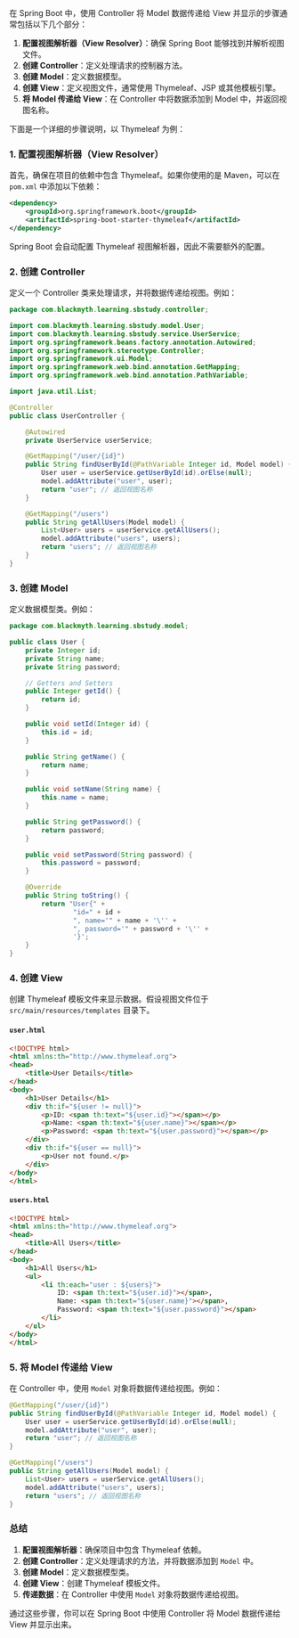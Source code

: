 在 Spring Boot 中，使用 Controller 将 Model 数据传递给 View 并显示的步骤通常包括以下几个部分：

1. **配置视图解析器（View Resolver）**：确保 Spring Boot 能够找到并解析视图文件。
2. **创建 Controller**：定义处理请求的控制器方法。
3. **创建 Model**：定义数据模型。
4. **创建 View**：定义视图文件，通常使用 Thymeleaf、JSP 或其他模板引擎。
5. **将 Model 传递给 View**：在 Controller 中将数据添加到 Model 中，并返回视图名称。

下面是一个详细的步骤说明，以 Thymeleaf 为例：

### 1. 配置视图解析器（View Resolver）

首先，确保在项目的依赖中包含 Thymeleaf。如果你使用的是 Maven，可以在 `pom.xml` 中添加以下依赖：

```xml
<dependency>
    <groupId>org.springframework.boot</groupId>
    <artifactId>spring-boot-starter-thymeleaf</artifactId>
</dependency>
```


Spring Boot 会自动配置 Thymeleaf 视图解析器，因此不需要额外的配置。

### 2. 创建 Controller

定义一个 Controller 类来处理请求，并将数据传递给视图。例如：

```java
package com.blackmyth.learning.sbstudy.controller;

import com.blackmyth.learning.sbstudy.model.User;
import com.blackmyth.learning.sbstudy.service.UserService;
import org.springframework.beans.factory.annotation.Autowired;
import org.springframework.stereotype.Controller;
import org.springframework.ui.Model;
import org.springframework.web.bind.annotation.GetMapping;
import org.springframework.web.bind.annotation.PathVariable;

import java.util.List;

@Controller
public class UserController {

    @Autowired
    private UserService userService;

    @GetMapping("/user/{id}")
    public String findUserById(@PathVariable Integer id, Model model) {
        User user = userService.getUserById(id).orElse(null);
        model.addAttribute("user", user);
        return "user"; // 返回视图名称
    }

    @GetMapping("/users")
    public String getAllUsers(Model model) {
        List<User> users = userService.getAllUsers();
        model.addAttribute("users", users);
        return "users"; // 返回视图名称
    }
}
```


### 3. 创建 Model

定义数据模型类。例如：

```java
package com.blackmyth.learning.sbstudy.model;

public class User {
    private Integer id;
    private String name;
    private String password;

    // Getters and Setters
    public Integer getId() {
        return id;
    }

    public void setId(Integer id) {
        this.id = id;
    }

    public String getName() {
        return name;
    }

    public void setName(String name) {
        this.name = name;
    }

    public String getPassword() {
        return password;
    }

    public void setPassword(String password) {
        this.password = password;
    }

    @Override
    public String toString() {
        return "User{" +
                "id=" + id +
                ", name='" + name + '\'' +
                ", password='" + password + '\'' +
                '}';
    }
}
```


### 4. 创建 View

创建 Thymeleaf 模板文件来显示数据。假设视图文件位于 `src/main/resources/templates` 目录下。

#### `user.html`

```html
<!DOCTYPE html>
<html xmlns:th="http://www.thymeleaf.org">
<head>
    <title>User Details</title>
</head>
<body>
    <h1>User Details</h1>
    <div th:if="${user != null}">
        <p>ID: <span th:text="${user.id}"></span></p>
        <p>Name: <span th:text="${user.name}"></span></p>
        <p>Password: <span th:text="${user.password}"></span></p>
    </div>
    <div th:if="${user == null}">
        <p>User not found.</p>
    </div>
</body>
</html>
```


#### `users.html`

```html
<!DOCTYPE html>
<html xmlns:th="http://www.thymeleaf.org">
<head>
    <title>All Users</title>
</head>
<body>
    <h1>All Users</h1>
    <ul>
        <li th:each="user : ${users}">
            ID: <span th:text="${user.id}"></span>, 
            Name: <span th:text="${user.name}"></span>, 
            Password: <span th:text="${user.password}"></span>
        </li>
    </ul>
</body>
</html>
```


### 5. 将 Model 传递给 View

在 Controller 中，使用 `Model` 对象将数据传递给视图。例如：

```java
@GetMapping("/user/{id}")
public String findUserById(@PathVariable Integer id, Model model) {
    User user = userService.getUserById(id).orElse(null);
    model.addAttribute("user", user);
    return "user"; // 返回视图名称
}

@GetMapping("/users")
public String getAllUsers(Model model) {
    List<User> users = userService.getAllUsers();
    model.addAttribute("users", users);
    return "users"; // 返回视图名称
}
```


### 总结

1. **配置视图解析器**：确保项目中包含 Thymeleaf 依赖。
2. **创建 Controller**：定义处理请求的方法，并将数据添加到 `Model` 中。
3. **创建 Model**：定义数据模型类。
4. **创建 View**：创建 Thymeleaf 模板文件。
5. **传递数据**：在 Controller 中使用 `Model` 对象将数据传递给视图。

通过这些步骤，你可以在 Spring Boot 中使用 Controller 将 Model 数据传递给 View 并显示出来。